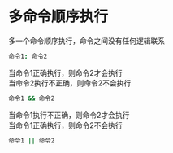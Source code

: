 # 多命令顺序执行

多一个命令顺序执行，命令之间没有任何逻辑联系

```bash
命令1; 命令2
```

当命令1正确执行，则命令2才会执行  
当命令2执行不正确，则命令2不会执行

```bash
命令1 && 命令2
```

当命令1执行不正确，则命令2才会执行  
当命令1正确执行，则命令2不会执行

```bash
命令1 || 命令2
```
